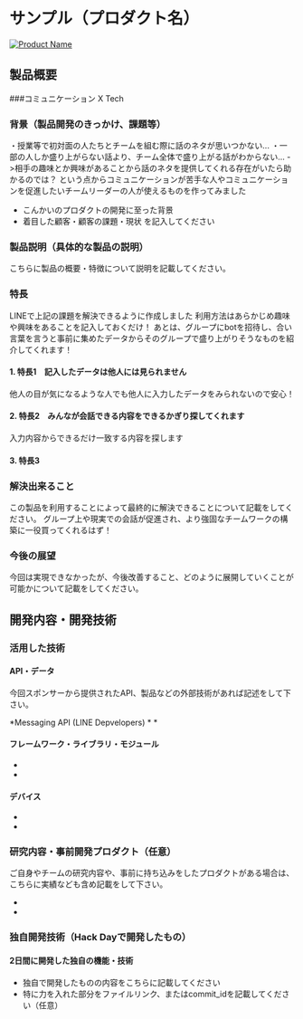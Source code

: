 # サンプル（プロダクト名）

[![Product Name](image.png)](https://www.youtube.com/watch?v=G5rULR53uMk)

## 製品概要
###コミュニケーション X Tech

### 背景（製品開発のきっかけ、課題等）
・授業等で初対面の人たちとチームを組む際に話のネタが思いつかない...
・一部の人しか盛り上がらない話より、チーム全体で盛り上がる話がわからない...
->相手の趣味とか興味があることから話のネタを提供してくれる存在がいたら助かるのでは？
という点からコミュニケーションが苦手な人やコミュニケーションを促進したいチームリーダーの人が使えるものを作ってみました

- こんかいのプロダクトの開発に至った背景
- 着目した顧客・顧客の課題・現状
を記入してください

### 製品説明（具体的な製品の説明）
こちらに製品の概要・特徴について説明を記載してください。

### 特長
LINEで上記の課題を解決できるように作成しました
利用方法はあらかじめ趣味や興味をあることを記入しておくだけ！
あとは、グループにbotを招待し、合い言葉を言うと事前に集めたデータからそのグループで盛り上がりそうなものを紹介してくれます！

#### 1. 特長1　記入したデータは他人には見られません
他人の目が気になるような人でも他人に入力したデータをみられないので安心！
#### 2. 特長2　みんなが会話できる内容をできるかぎり探してくれます
入力内容からできるだけ一致する内容を探します
#### 3. 特長3

### 解決出来ること
この製品を利用することによって最終的に解決できることについて記載をしてください。
グループ上や現実での会話が促進され、より強固なチームワークの構築に一役買ってくれるはず！
### 今後の展望
今回は実現できなかったが、今後改善すること、どのように展開していくことが可能かについて記載をしてください。


## 開発内容・開発技術
### 活用した技術
#### API・データ
今回スポンサーから提供されたAPI、製品などの外部技術があれば記述をして下さい。

*Messaging API (LINE Depvelopers) 
* 
* 

#### フレームワーク・ライブラリ・モジュール
* 
* 

#### デバイス
* 
* 

### 研究内容・事前開発プロダクト（任意）
ご自身やチームの研究内容や、事前に持ち込みをしたプロダクトがある場合は、こちらに実績なども含め記載をして下さい。

* 
* 


### 独自開発技術（Hack Dayで開発したもの）
#### 2日間に開発した独自の機能・技術
* 独自で開発したものの内容をこちらに記載してください
* 特に力を入れた部分をファイルリンク、またはcommit_idを記載してください（任意）
